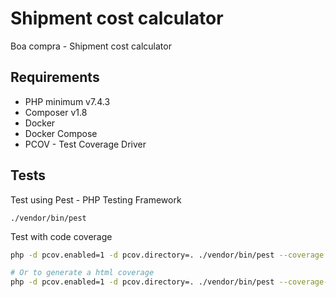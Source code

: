 # Shipment cost calculator

Boa compra - Shipment cost calculator

## Requirements
- PHP minimum v7.4.3
- Composer v1.8
- Docker
- Docker Compose
- PCOV - Test Coverage Driver

## Tests

Test using Pest - PHP Testing Framework  
```sh/
./vendor/bin/pest
```

Test with code coverage  
```sh
php -d pcov.enabled=1 -d pcov.directory=. ./vendor/bin/pest --coverage

# Or to generate a html coverage
php -d pcov.enabled=1 -d pcov.directory=. ./vendor/bin/pest --coverage-html coverage-reports
```
